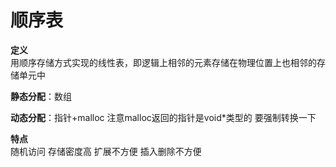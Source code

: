 # 顺序表

**定义**  
用顺序存储方式实现的线性表，即逻辑上相邻的元素存储在物理位置上也相邻的存储单元中 

**静态分配**：数组

**动态分配**：指针+malloc
注意malloc返回的指针是void*类型的 要强制转换一下

**特点**  
随机访问
存储密度高
扩展不方便
插入删除不方便
 
 